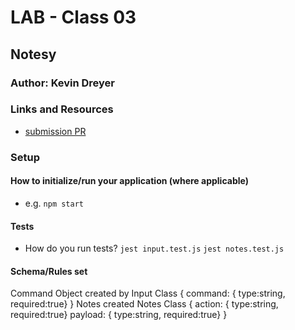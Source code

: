 # LAB - Class 03

## Notesy

### Author: Kevin Dreyer

### Links and Resources

- [submission PR](https://github.com/kevindreyer-CF401JSd/notes/pull/3)

### Setup

#### How to initialize/run your application (where applicable)

- e.g. `npm start`

#### Tests

- How do you run tests?
    `jest input.test.js`
    `jest notes.test.js`

#### Schema/Rules set

Command Object created by Input Class
{ 
    command: { type:string, required:true}
}
Notes created Notes Class
{ 
    action: { type:string, required:true}
    payload: { type:string, required:true}
}

